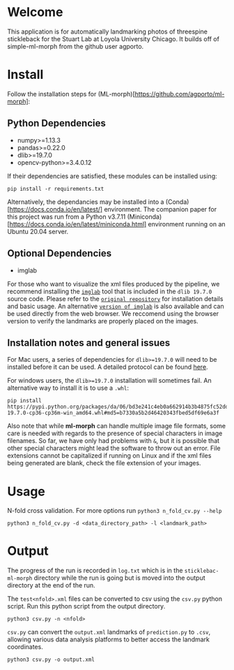 # Welcome

This application is for automatically landmarking photos of threespine stickleback for the Stuart Lab at Loyola University Chicago. It builds off of simple-ml-morph from the github user agporto.

# Install

Follow the installation steps for (ML-morph)[https://github.com/agporto/ml-morph]:

## Python Dependencies

- numpy>=1.13.3
- pandas>=0.22.0
- dlib>=19.7.0
- opencv-python>=3.4.0.12

If their dependencies are satisfied, these modules can be installed using:

    pip install -r requirements.txt

Alternatively, the dependancies may be installed into a (Conda)[https://docs.conda.io/en/latest/] environment. The companion paper for this project was run from a Python v3.7.11 (Miniconda)[https://docs.conda.io/en/latest/miniconda.html] environment running on an Ubuntu 20.04 server.

## Optional Dependencies
- imglab

For those who want to visualize the xml files produced by the pipeline, we recommend installing the [`imglab`](https://github.com/davisking/dlib/tree/master/tools/imglab) tool that is included in the `dlib 19.7.0` source code. 
Please refer to the [`original repository`](https://github.com/davisking/dlib/tree/master/tools/imglab) for installation details and basic usage.
An alternative [`version of imglab`](https://imglab.in/) is also available and can be used directly from the web browser. We reccomend using the browser version to verify the landmarks are properly placed on the images.

## Installation notes and general issues
For Mac users, a series of dependencies for `dlib>=19.7.0` will need to be installed before it can be used. A detailed protocol can be found [here](https://medium.com/@210/install-dlib-on-mac-ff9f4d03ad8).

For windows users, the `dlib>=19.7.0` installation will sometimes fail. An alternative way to install it is to use a `.whl`:
    
    pip install https://pypi.python.org/packages/da/06/bd3e241c4eb0a662914b3b4875fc52dd176a9db0d4a2c915ac2ad8800e9e/dlib-19.7.0-cp36-cp36m-win_amd64.whl#md5=b7330a5b2d46420343fbed5df69e6a3f
    
Also note that while **ml-morph** can handle multiple image file formats, some care is needed with regards to the presence of special characters in image filenames. So far, we have only had problems with `&`, but it is possible that other special characters might lead the software to throw out an error. File extensions cannot be capitalized if running on Linux and if the xml files being generated are blank, check the file extension of your images.


# Usage

N-fold cross validation. For more options run `python3 n_fold_cv.py --help`
```
python3 n_fold_cv.py -d <data_directory_path> -l <landmark_path>
```

# Output

The progress of the run is recorded in `log.txt` which is in the `sticklebac-ml-morph` directory while the run is going but is moved into the output directory at the end of the run.

The `test<nfold>.xml` files can be converted to csv using the `csv.py` python script. Run this python script from the output directory.
```
python3 csv.py -n <nfold>
```
`csv.py` can convert the `output.xml` landmarks of `prediction.py` to `.csv`, allowing various data analysis platforms to better access the landmark coordinates. 
```
python3 csv.py -o output.xml
```